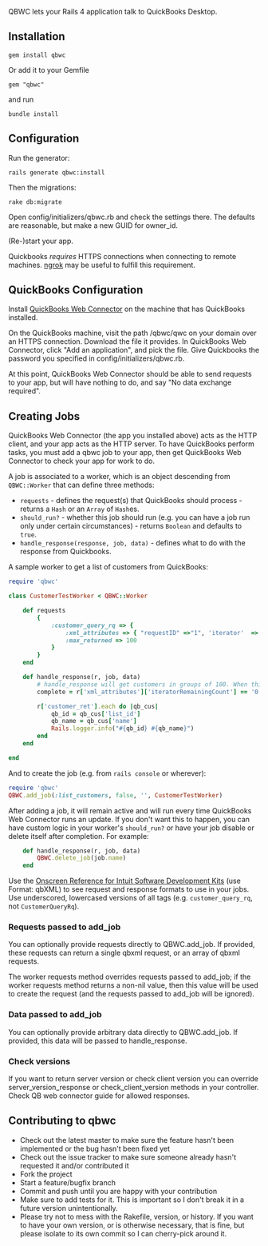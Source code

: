 QBWC lets your Rails 4 application talk to QuickBooks Desktop.

## Installation

`gem install qbwc`

Or add it to your Gemfile

`gem "qbwc"`

and run

`bundle install`

## Configuration

Run the generator:

`rails generate qbwc:install`

Then the migrations:

`rake db:migrate`

Open config/initializers/qbwc.rb and check the settings there. The defaults are reasonable, but make a new GUID for owner_id.

(Re-)start your app.

Quickbooks *requires* HTTPS connections when connecting to remote machines. [ngrok](https://ngrok.com/) may be useful to fulfill this requirement.

## QuickBooks Configuration

Install [QuickBooks Web Connector](http://marketplace.intuit.com/webconnector/) on the machine that has QuickBooks installed.

On the QuickBooks machine, visit the path /qbwc/qwc on your domain over an HTTPS connection. Download the file it provides. In QuickBooks Web Connector, click "Add an application", and pick the file. Give Quickbooks the password you specified in config/initializers/qbwc.rb.

At this point, QuickBooks Web Connector should be able to send requests to your app, but will have nothing to do, and say "No data exchange required".

## Creating Jobs

QuickBooks Web Connector (the app you installed above) acts as the HTTP client, and your app acts as the HTTP server. To have QuickBooks perform tasks, you must add a qbwc job to your app, then get QuickBooks Web Connector to check your app for work to do.

A job is associated to a worker, which is an object descending from `QBWC::Worker` that can define three methods:

- `requests` - defines the request(s) that QuickBooks should process - returns a `Hash` or an `Array` of `Hash`es.
- `should_run?` - whether this job should run (e.g. you can have a job run only under certain circumstances) - returns `Boolean` and defaults to `true`.
- `handle_response(response, job, data)` - defines what to do with the response from Quickbooks.

A sample worker to get a list of customers from QuickBooks:

```ruby
require 'qbwc'

class CustomerTestWorker < QBWC::Worker

	def requests
		{
			:customer_query_rq => {
				:xml_attributes => { "requestID" =>"1", 'iterator'  => "Start" },
				:max_returned => 100
			}
		}
	end

	def handle_response(r, job, data)
		# handle_response will get customers in groups of 100. When this is 0, we're done.
		complete = r['xml_attributes']['iteratorRemainingCount'] == '0'

		r['customer_ret'].each do |qb_cus|
			qb_id = qb_cus['list_id']
			qb_name = qb_cus['name']
			Rails.logger.info("#{qb_id} #{qb_name}")
		end
	end

end
```

And to create the job (e.g. from `rails console` or wherever):

```ruby
require 'qbwc'
QBWC.add_job(:list_customers, false, '', CustomerTestWorker)
```

After adding a job, it will remain active and will run every time QuickBooks Web Connector runs an update. If you don't want this to happen, you can have custom logic in your worker's `should_run?` or have your job disable or delete itself after completion. For example:

```ruby
	def handle_response(r, job, data)
		QBWC.delete_job(job.name)
	end

```


Use the [Onscreen Reference for Intuit Software Development Kits](https://developer-static.intuit.com/qbSDK-current/Common/newOSR/index.html) (use Format: qbXML) to see request and response formats to use in your jobs. Use underscored, lowercased versions of all tags (e.g. `customer_query_rq`, not `CustomerQueryRq`).

### Requests passed to add_job ###

You can optionally provide requests directly to QBWC.add_job. If provided, these requests can return a single qbxml request, or an array of qbxml requests.

The worker requests method overrides requests passed to add_job; if the worker requests method returns a non-nil value, then this value will be used to create the request (and the requests passed to add_job will be ignored).

### Data passed to add_job ###

You can optionally provide arbitrary data directly to QBWC.add_job. If provided, this data will be passed to handle_response.

### Check versions ###

If you want to return server version or check client version you can override server_version_response or check_client_version methods in your controller. Check QB web connector guide for allowed responses.

## Contributing to qbwc

* Check out the latest master to make sure the feature hasn't been implemented or the bug hasn't been fixed yet
* Check out the issue tracker to make sure someone already hasn't requested it and/or contributed it
* Fork the project
* Start a feature/bugfix branch
* Commit and push until you are happy with your contribution
* Make sure to add tests for it. This is important so I don't break it in a future version unintentionally.
* Please try not to mess with the Rakefile, version, or history. If you want to have your own version, or is otherwise necessary, that is fine, but please isolate to its own commit so I can cherry-pick around it.
